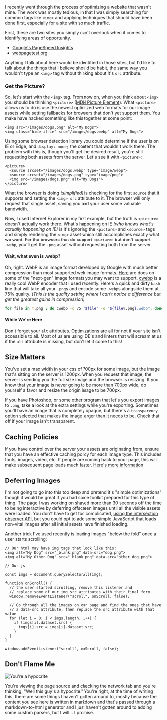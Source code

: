 I recently went through the process of optimizing a website that wasn't mine.
The work was mostly tedious, in that I was simply searching for common tags like
`<img>` and applying techniques that should have been done first, especially for
a site with so much traffic.

First, these are two sites you simply can't overlook when it comes to identifying
areas of opportunity.

 * [Google's PageSpeed Insights](https://developers.google.com/speed/pagespeed/insights/)
 * [webpagetest.org](https://www.webpagetest.org/)

Anything I talk about here would be identified in those sites, but I'd like to talk
about the things that I believe should be habit, the same way you wouldn't type an `<img>`
tag without thinking about it's `src` attribute.

### Get the Picture?

So, let's start with the `<img>` tag. From now on, when you think about `<img>` you should
be thinking `<picture>` ([MDN Picture Element](https://developer.mozilla.org/en-US/docs/Web/HTML/Element/picture)).
What `<picture>` allows us to do is use the newest optimized web formats for our image assets
while setting fallbacks for browsers that don't yet support them. You make have hacked something
like this together at some point:

```
<img src="/images/dogs.png" alt="My Dogs">
<img class="hide-if-ie" src="/images/dogs.webp" alt="My Dogs">
```

Using some browser detection library you could determine if the user is on IE or Edge, and
`display: none;` the content that wouldn't work there. The problem with this is, though you'll
get the desired result, you're still requesting both assets from the server. Let's see it
with `<picture>`:

```
<picture>
  <source srcset="/images/dogs.webp" type="image/webp">
  <source srcset="/images/dogs.png" type="image/png">
  <img src="/images/dogs.png" alt="My Dogs">
</picture>
```

What the browser is doing _(simplified)_ is checking for the first `source` that it supports
and setting the `<img> src` attribute to it. The browser will only request that single asset,
saving you and your user some valuable bandwidth.

Now, I used Internet Explorer in my first example, but the truth is `<picture>` doesn't actually
work there. What's happening on IE _(who knows what's actually happening on IE)_ is it's
ignoring the `<picture>` and `<source>` tags and simply rendering the `<img>` asset which
still accomplishes exactly what we want. For the browsers that do support `<picture>` but don't
support `.webp`, you'll get the `.png` asset without requesting both from the server.

#### Wait, what even is .webp?

Oh, right. WebP is an image format developed by Google with much better compression than
most supported web image formats. [Here](https://developers.google.com/web/tools/lighthouse/audits/webp)
are docs on some of the "next-gen" image formats you may want to support. 
[cwebp](https://developers.google.com/speed/webp/docs/cwebp) is a really cool WebP encoder
that I used recently. Here's a quick and dirty `bash` line that will take all your `.png`s
and encode some `.webp`s alongside them at 75% quality. _(This is the quality setting where
I can't notice a difference but get the greatest gains in compression)_

```bash
for file in *.png ; do cwebp -q 75 "$file" -o "${file%.png}.webp"; done
```

#### While We're Here

Don't forget your `alt` attributes. Optimizations are all for not if your site isn't
accessible to all. Most of us are using IDE's and linters that will scream at us if
the `alt` attribute is missing, but don't let it come to this!

## Size Matters

You've set a max width in your css of 700px for some image, but the image that's sitting
on the server is 1200px. When you request that image, the server is sending you the full
size image and the browser is resizing. If you know that your image is never going to be
more than 700px wide, do yourself a favor and resize the origin image to be 700px.

If you have Photoshop, or some other program that let's you export images to `.png`,
take a look at the extra settings while you're exporting. Sometimes you'll have an image that
is completely opaque, but there's a `transparency` option selected that makes the image
larger than it needs to be. Check that off if your image isn't transparent.

## Caching Policies

If you have control over the server your assets are originating from, ensure that you
have an effective caching policy for each image type. This includes fonts, images,
video, etc. If people are coming back to your page, this will make subsequent page loads
much faster. [Here's more information](https://developers.google.com/web/tools/lighthouse/audits/cache-policy)

## Deferring Images

I'm not going to go into this too deep and pretend it's "simple optimizations" though it would
be great if you had some toolkit prepared for this type of thing. The page I was working
on shaved more than 30 seconds off the time to being interactive by deferring offscreen
images until all the visible assets were loaded. You don't have to get too complicated,
[using the intersection observer API](https://developer.mozilla.org/en-US/docs/Web/API/Intersection_Observer_API),
but you could opt to add some simple JavaScript that loads non-vital images after all
initial assets have finished loading.

Another trick I've used recently is loading images "below the fold" once a user starts
scrolling:

```
// Our html may have img tags that look like this:
<img alt="My Dog" src="_blank.png" data-src="dog.png">
<img alt="My Other Dog" src="_blank.png" data-src="other_dog.png">

// Our js

const imgs = document.querySelectorAll(img);

function onScroll() {
  // the user started scrolling, remove this listener and
  // replace some of our img src attributes with their final form.
  window.removeEventListener("scroll", onScroll, false);
  
  // Go through all the images on our page and find the ones that have
  // a data-src attribute, then replace the src attribute with that value
  for (let i = 0; i < imgs.length; i++) {
    if (imgs[i].dataset.src) {
      imgs[i].src = imgs[i].dataset.src;
    }
  }
}

window.addEventListener("scroll", onScroll, false);
```

## Don't Flame Me

![You're a hypocrite](/assets/blogs/simple-img-optimizations/hypocrite.png)

You're viewing the page source and checking the network tab and you're thinking,
"Well this guy's a hypocrite." You're right, at the time of writing this, there
are some things I haven't gotten around to, mostly because the content you see here
is written in markdown and that's passed through a markdown-to-html generator and
I just haven't gotten around to adding some custom parsers, but I will... I promise.

